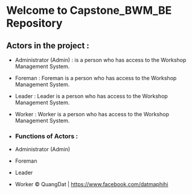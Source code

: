 # Welcome to Capstone_BWM_BE Repository

## Actors in the project :
* Administrator (Admin) : is a person who has access to the Workshop Management System. 
* Foreman : Foreman is a person who has access to the Workshop Management System.
* Leader : Leader is a person who has access to the Workshop Management System.
* Worker : Worker is a person who has access to the Workshop Management System.

* ### Functions of Actors :
* Administrator (Admin)
* Foreman
* Leader
* Worker
© QuangDat | https://www.facebook.com/datmaphihi
